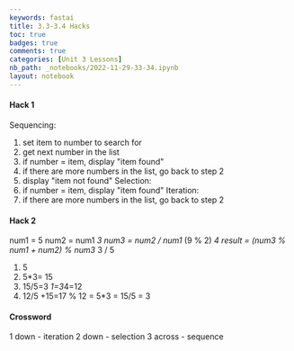 ```yaml
---
keywords: fastai
title: 3.3-3.4 Hacks
toc: true 
badges: true
comments: true 
categories: [Unit 3 Lessons]
nb_path: _notebooks/2022-11-29-33-34.ipynb
layout: notebook
---
```


<!--
#################################################
### THIS FILE WAS AUTOGENERATED! DO NOT EDIT! ###
#################################################
# file to edit: _notebooks/2022-11-29-33-34.ipynb
-->

<div class="container" id="notebook-container">
        
<div class="cell border-box-sizing text_cell rendered"><div class="inner_cell">
<div class="text_cell_render border-box-sizing rendered_html">
<h4 id="Hack-1">Hack 1<a class="anchor-link" href="#Hack-1"> </a></h4><p>Sequencing:</p>
<ol>
<li>set item to number to search for</li>
<li>get next number in the list</li>
<li>if number = item, display "item found"</li>
<li>if there are more numbers in the list, go back to step 2</li>
<li>display "item not found" 
Selection:</li>
<li>if number = item, display "item found"
Iteration:</li>
<li>if there are more numbers in the list, go back to step 2</li>
</ol>
<h4 id="Hack-2">Hack 2<a class="anchor-link" href="#Hack-2"> </a></h4><p>num1 = 5
num2 = num1 <em> 3
num3 = num2 / num1 </em> (9 % 2) <em> 4
result = (num3 % num1 + num2) % num3 </em> 3 / 5</p>
<ol>
<li>5</li>
<li>5*3= 15</li>
<li>15/5=3<em> 1=3</em>4=12</li>
<li>12/5 +15=17 % 12 = 5*3 = 15/5 = 3</li>
</ol>
<h4 id="Crossword">Crossword<a class="anchor-link" href="#Crossword"> </a></h4><p>1 down - iteration
2 down - selection
3 across - sequence</p>

</div>
</div>
</div>
</div>
 

